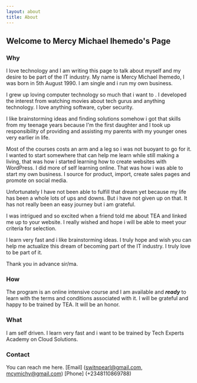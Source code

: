 ```yaml
---
layout: about
title: About
---
```


## Welcome to Mercy Michael Ihemedo's Page

### Why

I love technology and I am writing this page to talk about myself and my desire to be part of the IT industry. My name is Mercy Michael Ihemedo, I was born in 5th August 1990. I am single and i run my own business.

I grew up loving computer technology so much that i want to . I developed the interest from watching movies about tech gurus and anything technology. I love anything software, cyber security.

I like brainstorming ideas and finding solutions somehow i got that skills from my teenage years because I'm the first daughter and I took up responsibility of providing and assisting my parents with my younger ones very earlier in life.

Most of the courses costs an arm and a leg so i was not buoyant to go for it. I wanted to start somewhere that can help me learn while still making a living, that was how i started learning how to create websites with WordPress. I did more of self learning online. That was how i was able to start my own business. I source for product, import, create sales pages and promote on social media.

Unfortunately I have not been able to fulfill that dream yet because my life has been a whole lots of ups and downs. But i have not given up on that. It has not really been an easy journey but i am grateful.

I was intrigued and so excited when a friend told me about TEA and linked me up to your website. I really wished and hope i will be able to meet your criteria for selection. 

I learn very fast and i like brainstorming ideas. I truly hope and wish you can help me actualize this dream of becoming part of the IT industry. I truly love to be part of it. 

Thank you in advance sir/ma.

### How

The program is an online intensive course and I am available and ***ready*** to learn with the terms and conditions associated with it. I will be grateful and happy to be trained by TEA. It will be an honor.

### What

I am self driven. I learn very fast and i want to be trained by Tech Experts Academy on Cloud Solutions.

### Contact

You can reach me here. [Email] (switnpearl@gmail.com, mcymichy@gmail.com) [Phone] (+2348110869788)

